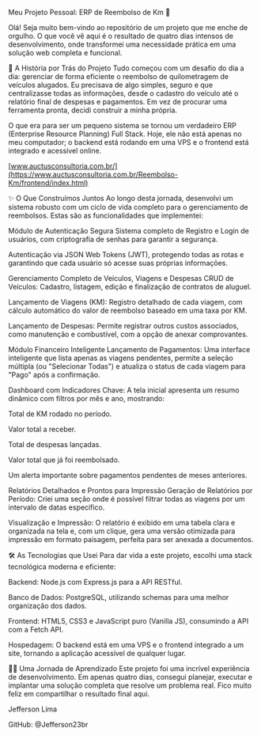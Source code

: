 Meu Projeto Pessoal: ERP de Reembolso de Km 🚧

Olá! Seja muito bem-vindo ao repositório de um projeto que me enche de orgulho. O que você vê aqui é o resultado de quatro dias intensos de desenvolvimento, onde transformei uma necessidade prática em uma solução web completa e funcional.

📖 A História por Trás do Projeto
Tudo começou com um desafio do dia a dia: gerenciar de forma eficiente o reembolso de quilometragem de veículos alugados. Eu precisava de algo simples, seguro e que centralizasse todas as informações, desde o cadastro do veículo até o relatório final de despesas e pagamentos. Em vez de procurar uma ferramenta pronta, decidi construir a minha própria.

O que era para ser um pequeno sistema se tornou um verdadeiro ERP (Enterprise Resource Planning) Full Stack. Hoje, ele não está apenas no meu computador; o backend está rodando em uma VPS e o frontend está integrado e acessível online.

[www.auctusconsultoria.com.br/](https://www.auctusconsultoria.com.br/Reembolso-Km/frontend/index.html)

✨ O Que Construímos Juntos
Ao longo desta jornada, desenvolvi um sistema robusto com um ciclo de vida completo para o gerenciamento de reembolsos. Estas são as funcionalidades que implementei:

Módulo de Autenticação Segura
Sistema completo de Registro e Login de usuários, com criptografia de senhas para garantir a segurança.

Autenticação via JSON Web Tokens (JWT), protegendo todas as rotas e garantindo que cada usuário só acesse suas próprias informações.

Gerenciamento Completo de Veículos, Viagens e Despesas
CRUD de Veículos: Cadastro, listagem, edição e finalização de contratos de aluguel.

Lançamento de Viagens (KM): Registro detalhado de cada viagem, com cálculo automático do valor de reembolso baseado em uma taxa por KM.

Lançamento de Despesas: Permite registrar outros custos associados, como manutenção e combustível, com a opção de anexar comprovantes.

Módulo Financeiro Inteligente
Lançamento de Pagamentos: Uma interface inteligente que lista apenas as viagens pendentes, permite a seleção múltipla (ou "Selecionar Todas") e atualiza o status de cada viagem para "Pago" após a confirmação.

Dashboard com Indicadores Chave: A tela inicial apresenta um resumo dinâmico com filtros por mês e ano, mostrando:

Total de KM rodado no período.

Valor total a receber.

Total de despesas lançadas.

Valor total que já foi reembolsado.

Um alerta importante sobre pagamentos pendentes de meses anteriores.

Relatórios Detalhados e Prontos para Impressão
Geração de Relatórios por Período: Criei uma seção onde é possível filtrar todas as viagens por um intervalo de datas específico.

Visualização e Impressão: O relatório é exibido em uma tabela clara e organizada na tela e, com um clique, gera uma versão otimizada para impressão em formato paisagem, perfeita para ser anexada a documentos.

🛠️ As Tecnologias que Usei
Para dar vida a este projeto, escolhi uma stack tecnológica moderna e eficiente:

Backend: Node.js com Express.js para a API RESTful.

Banco de Dados: PostgreSQL, utilizando schemas para uma melhor organização dos dados.

Frontend: HTML5, CSS3 e JavaScript puro (Vanilla JS), consumindo a API com a Fetch API.

Hospedagem: O backend está em uma VPS e o frontend integrado a um site, tornando a aplicação acessível de qualquer lugar.

👨‍💻 Uma Jornada de Aprendizado
Este projeto foi uma incrível experiência de desenvolvimento. Em apenas quatro dias, consegui planejar, executar e implantar uma solução completa que resolve um problema real. Fico muito feliz em compartilhar o resultado final aqui.

Jefferson Lima

GitHub: @Jefferson23br